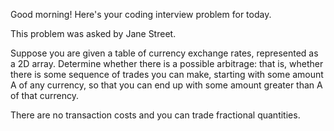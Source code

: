 Good morning! Here's your coding interview problem for today.This problem was asked by Jane Street.Suppose you are given a table of currency exchange rates, represented as a 2Darray. Determine whether there is a possible arbitrage: that is, whether thereis some sequence of trades you can make, starting with some amount A of anycurrency, so that you can end up with some amount greater than A of thatcurrency.There are no transaction costs and you can trade fractional quantities.